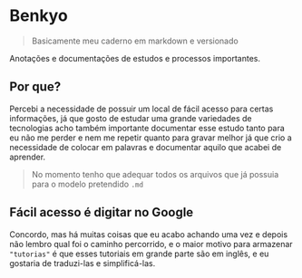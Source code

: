 # Benkyo
> Basicamente meu caderno em markdown e versionado

Anotações e documentações de estudos e processos importantes.

## Por que?
Percebi a necessidade de possuir um local de fácil acesso para certas informações, já que gosto de estudar uma grande variedades de tecnologias acho também importante documentar esse estudo tanto para eu não me perder e nem me repetir quanto para gravar melhor já que crio a necessidade de colocar em palavras e documentar aquilo que acabei de aprender.

> No momento tenho que adequar todos os arquivos que já possuia para o modelo pretendido `.md`
## Fácil acesso é digitar no Google
Concordo, mas há muitas coisas que eu acabo achando uma vez e depois não lembro qual foi o caminho percorrido, e o maior motivo para armazenar `"tutorias"` é que esses tutoriais em grande parte são em inglês, e eu gostaria de traduzi-las e simplificá-las.